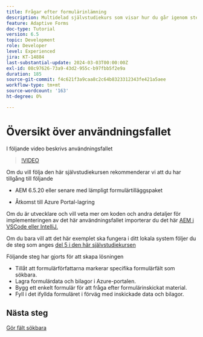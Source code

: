 ```yaml
---
title: Frågar efter formulärinlämning
description: Multidelad självstudiekurs som visar hur du går igenom stegen för att fråga efter formuläröverföringar som lagras i Azure Portal
feature: Adaptive Forms
doc-type: Tutorial
version: 6.5
topic: Development
role: Developer
level: Experienced
jira: KT-14884
last-substantial-update: 2024-03-03T00:00:00Z
exl-id: 08c97626-73a9-43d2-955c-b97fbb5f2e9a
duration: 185
source-git-commit: f4c621f3a9caa8c2c64b8323312343fe421a5aee
workflow-type: tm+mt
source-wordcount: '163'
ht-degree: 0%

---
```


# Översikt över användningsfallet

I följande video beskrivs användningsfallet

>[!VIDEO](https://video.tv.adobe.com/v/3427096?learn=on)


Om du vill följa den här självstudiekursen rekommenderar vi att du har tillgång till följande

* AEM 6.5.20 eller senare med lämpligt formulärtilläggspaket

* Åtkomst till Azure Portal-lagring



Om du är utvecklare och vill veta mer om koden och andra detaljer för implementeringen av det här användningsfallet importerar du det här [AEM i VSCode eller IntelliJ.](assets/azuredemoproject.zip)

Om du bara vill att det här exemplet ska fungera i ditt lokala system följer du de steg som anges [del 5 i den här självstudiekursen](./part5.md)

Följande steg har gjorts för att skapa lösningen

* Tillåt att formulärförfattarna markerar specifika formulärfält som sökbara.
* Lagra formulärdata och bilagor i Azure-portalen.
* Bygg ett enkelt formulär för att fråga efter formulärinskickat material.
* Fyll i det ifyllda formuläret i förväg med inskickade data och bilagor.

## Nästa steg

[Gör fält sökbara](./part1.md)
